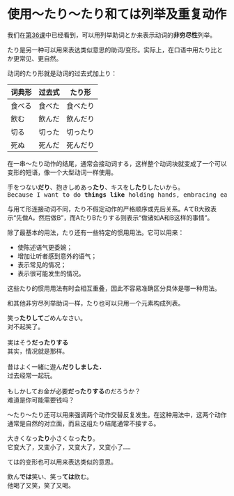# 使用〜たり〜たり和ては列举及重复动作

我们在[第36课](../Part3/Lesson36.md)中已经看到，可以用列举助词とか来表示动词的**非穷尽性**列举。

たり是另一种可以用来表达类似意思的助词/变形。实际上，在口语中用たり比とか更常见、更自然。

动词的たり形就是动词的过去式加上り：

| 词典形   | 过去式 | たり形    |
|----------|--------|-----------|
| 食べる   | 食べた | 食べたり  |
| 飲む     | 飲んだ | 飲んだり  |
| 切る     | 切った | 切ったり  |
| 死ぬ     | 死んだ | 死んだり  |

在一串〜たり动作的结尾，通常会接动词する，这样整个动词块就变成了一个可以变形的短语，像一个大型动词一样使用。

<pre>
手をつない<b>だり</b>、抱きしめあっ<b>たり</b>、キスをし<b>たり</b>したいから。
Because I want to do <b>things like</b> holding hands, embracing each other, and kissing.
</pre>

与用て形连接动词不同，たり不假定动作的严格顺序或先后关系。AてB大致表示“先做A，然后做B”，而AたりBたりする则表示“做诸如A和B这样的事情”。

除了最基本的用法，たり还有一些特定的惯用用法。它可以用来：

- 使陈述语气更委婉；
- 增加让听者感到意外的语气；
- 表示常见的情况；
- 表示很可能发生的情况。

这些たり的惯用用法有时会相互重叠，因此不容易准确区分具体是哪一种用法。

和其他非穷尽列举助词一样，たり也可以只用一个元素构成列表。

<pre>
笑っ<b>たりして</b>ごめんなさい。
对不起笑了。

実はそう<b>だったりする</b>
其实，情况就是那样。

昔はよく一緒に遊ん<b>だりしました.</b>
过去经常一起玩。

もしかしてお金が必要<b>だったりする</b>のだろうか？
难道是你可能需要钱吗？
</pre>

〜たり〜たり还可以用来强调两个动作交替反复发生。在这种用法中，这两个动作通常是自然的对立面，而且这组たり结尾通常不接する。

<pre>
大きくなっ<b>たり</b>小さくなっ<b>たり</b>。
它变大了，又变小了，又变大了，又变小了……
</pre>

ては的变形也可以用来表达类似的意思。

<pre>
飲ん<b>では</b>笑い、笑っ<b>ては</b>飲む。
他喝了又笑，笑了又喝。
</pre>